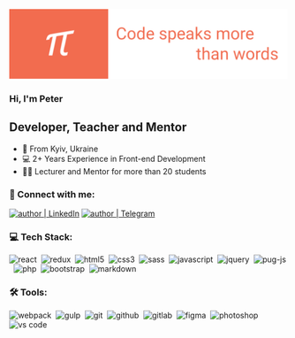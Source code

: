 <img src="https://github.com/Peter-Ilyash/Peter-Ilyash/blob/main/assets/cover.png">

### Hi, I'm Peter

## Developer, Teacher and Mentor

- 🌇 From Kyiv, Ukraine
- 💻 2+ Years Experience in Front-end Development
- 🧑‍🎓 Lecturer and Mentor for more than 20 students

###  🤝 Connect with me:

[<img alt="author | LinkedIn" src="https://img.shields.io/badge/linkedin-0077B5.svg?&style=for-the-badge&logo=linkedin&logoColor=fff" />][linkedin] 
[<img alt="author | Telegram" src="https://img.shields.io/badge/telegram-0088cc.svg?&style=for-the-badge&logo=telegram&logoColor=fff" />][telegram]

### 💻 Tech Stack:

<img alt="react" src="https://img.shields.io/badge/react-e16449.svg?&style=for-the-badge&logo=react&logoColor=fff&logoWidth=20&labelColor=f26c4f" />&nbsp;
<img alt="redux" src="https://img.shields.io/badge/redux-e16449.svg?&style=for-the-badge&logo=redux&logoColor=fff&logoWidth=20&labelColor=f26c4f" />&nbsp;
<img alt="html5" src="https://img.shields.io/badge/html-e16449.svg?&style=for-the-badge&logo=html5&logoColor=fff&logoWidth=20&labelColor=f26c4f" />&nbsp;
<img alt="css3" src="https://img.shields.io/badge/css-e16449.svg?&style=for-the-badge&logo=css3&logoColor=fff&logoWidth=20&labelColor=f26c4f" />&nbsp;
<img alt="sass" src="https://img.shields.io/badge/sass-e16449.svg?&style=for-the-badge&logo=sass&logoColor=fff&logoWidth=20&labelColor=f26c4f" />&nbsp;
<img alt="javascript" src="https://img.shields.io/badge/javascript-e16449.svg?&style=for-the-badge&logo=javascript&logoColor=fff&logoWidth=20&labelColor=f26c4f" />&nbsp;
<img alt="jquery" src="https://img.shields.io/badge/jquery-e16449.svg?&style=for-the-badge&logo=javascript&logoColor=fff&logoWidth=20&labelColor=f26c4f" />&nbsp;
<img alt="pug-js" src="https://img.shields.io/badge/Pug-e16449.svg?&style=for-the-badge&logo=pug&logoColor=fff&logoWidth=20&labelColor=f26c4f" />&nbsp;
<img alt="php" src="https://img.shields.io/badge/php-e16449.svg?&style=for-the-badge&logo=php&logoColor=fff&logoWidth=20&labelColor=f26c4f" />&nbsp;
<img alt="bootstrap" src="https://img.shields.io/badge/bootstrap-e16449.svg?&style=for-the-badge&logo=bootstrap&logoColor=fff&logoWidth=20&labelColor=f26c4f" />&nbsp;
<img alt="markdown" src="https://img.shields.io/badge/markdown-e16449.svg?&style=for-the-badge&logo=markdown&logoColor=fff&logoWidth=20&labelColor=f26c4f" />&nbsp;

### 🛠 Tools:

<img alt="webpack" src="https://img.shields.io/badge/webpack-e16449.svg?&style=for-the-badge&logo=webpack&logoColor=fff&logoWidth=20&labelColor=f26c4f" />&nbsp;
<img alt="gulp" src="https://img.shields.io/badge/gulp-e16449.svg?&style=for-the-badge&logo=gulp&logoColor=fff&logoWidth=20&labelColor=f26c4f" />&nbsp;
<img alt="git" src="https://img.shields.io/badge/git-e16449.svg?&style=for-the-badge&logo=git&logoColor=fff&logoWidth=20&labelColor=f26c4f" />&nbsp;
<img alt="github" src="https://img.shields.io/badge/github-e16449.svg?&style=for-the-badge&logo=github&logoColor=fff&logoWidth=20&labelColor=f26c4f" />&nbsp;
<img alt="gitlab" src="https://img.shields.io/badge/gitlab-e16449.svg?&style=for-the-badge&logo=gitlab&logoColor=fff&logoWidth=20&labelColor=f26c4f" />&nbsp;
<img alt="figma" src="https://img.shields.io/badge/figma-e16449.svg?&style=for-the-badge&logo=figma&logoColor=fff&logoWidth=20&labelColor=f26c4f" />&nbsp;
<img alt="photoshop" src="https://img.shields.io/badge/photoshop-e16449.svg?&style=for-the-badge&logo=adobe-photoshop&logoColor=fff&logoWidth=20&labelColor=f26c4f" />&nbsp;
<img alt="vs code" src="https://img.shields.io/badge/vs code-e16449.svg?&style=for-the-badge&logo=visual-studio-code&logoColor=fff&logoWidth=20&labelColor=f26c4f" />

[linkedin]: https://www.linkedin.com/in/peter-ilyash/
[telegram]: https://t.me/peter_londone
